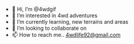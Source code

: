 - 👋 Hi, I’m @4wdgif
- 👀 I’m interested in 4wd adventures 
- 🌱 I’m currently learning, new terrains and areas
- 💞️ I’m looking to collaborate on
- 📫 How to reach me.. 4wdlife92@gmail.com

<!---
4wdgif/4wdgif is a ✨ special ✨ repository because its `README.md` (this file) appears on your GitHub profile.
You can click the Preview link to take a look at your changes.
--->
